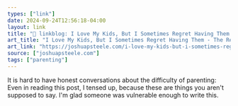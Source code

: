 ```yaml
---
types: ["link"]
date: 2024-09-24T12:56:18-04:00
layout: link
title: "🔗 linkblog: I Love My Kids, But I Sometimes Regret Having Them - The Rev. Dev.'"
art_title: "I Love My Kids, But I Sometimes Regret Having Them - The Rev. Dev."
art_link: "https://joshuapsteele.com/i-love-my-kids-but-i-sometimes-regret-having-them/"
source: ["joshuapsteele.com"]
tags: ["parenting"]
---
```

It is hard to have honest conversations about the difficulty of parenting: Even in reading this post, I tensed up, because these are things you aren't supposed to say. I'm glad someone was vulnerable enough to write this.
